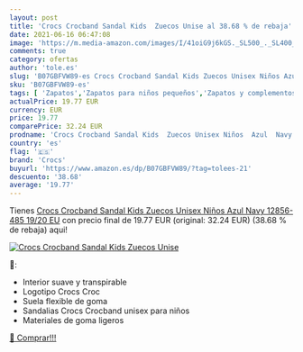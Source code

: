 ```yaml
---
layout: post
title: 'Crocs Crocband Sandal Kids  Zuecos Unise al 38.68 % de rebaja'
date: 2021-06-16 06:47:08
image: 'https://m.media-amazon.com/images/I/41oiG9j6kGS._SL500_._SL400_.jpg'
comments: true
category: ofertas
author: 'tole.es'
slug: 'B07GBFVW89-es Crocs Crocband Sandal Kids Zuecos Unisex Niños Azul Navy...'
sku: 'B07GBFVW89-es'
tags: [ 'Zapatos','Zapatos para niños pequeños','Zapatos y complementos','Zuecos y mules para niño','crocs','zuecos', ]
actualPrice: 19.77 EUR
currency: EUR
price: 19.77
comparePrice: 32.24 EUR
prodname: 'Crocs Crocband Sandal Kids  Zuecos Unisex Niños  Azul  Navy 12856-485   19/20 EU'
country: 'es'
flag: '🇪🇸'
brand: 'Crocs'
buyurl: 'https://www.amazon.es/dp/B07GBFVW89/?tag=tolees-21'
descuento: '38.68'
average: '19.77'
---
```


Tienes [Crocs Crocband Sandal Kids  Zuecos Unisex Niños  Azul  Navy 12856-485   19/20 EU](https://www.amazon.es/dp/B07GBFVW89/?tag=tolees-21) con precio final de  19.77 EUR (original: 32.24 EUR) (38.68 %  de rebaja) aqui!

[![Crocs Crocband Sandal Kids  Zuecos Unise](https://m.media-amazon.com/images/I/41oiG9j6kGS._SL500_._SL400_.jpg)](https://www.amazon.es/dp/B07GBFVW89/?tag=tolees-21)

🔎:

- Interior suave y transpirable
- Logotipo Crocs Croc
- Suela flexible de goma
- Sandalias Crocs Crocband unisex para niños
- Materiales de goma ligeros

[🛒 Comprar!!!](https://www.amazon.es/dp/B07GBFVW89/?tag=tolees-21)
